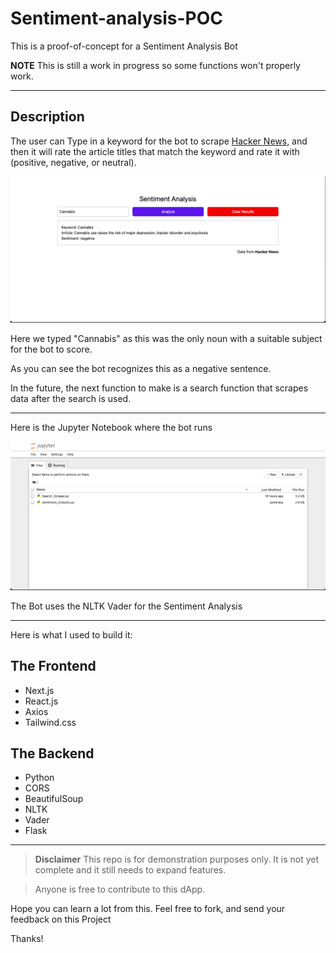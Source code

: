 # Sentiment-analysis-POC

This is a proof-of-concept for a Sentiment Analysis Bot

**NOTE** This is still a work in progress so some functions won't properly work. 
_______

## Description

The user can Type in a keyword for the bot to scrape [Hacker News](https://news.ycombinator.com/), and then it will rate the article titles that match the keyword and rate it with (positive, negative, or neutral).

![one input next to two buttons, analyze, & clear results with some results at the bottom](/public/SentimentFrontend.png)

Here we typed "Cannabis" as this was the only noun with a suitable subject for the bot to score.

As you can see the bot recognizes this as a negative sentence.

In the future, the next function to make is a search function that scrapes data after the search is used.

____

Here is the Jupyter Notebook where the bot runs

![Two python files in a Jupyter Notebook App](/public/SentimentJupyter.png)

The Bot uses the NLTK Vader for the Sentiment Analysis

____

Here is what I used to build it:

## The Frontend

* Next.js
* React.js
* Axios
* Tailwind.css

## The Backend

* Python
* CORS
* BeautifulSoup
* NLTK
* Vader
* Flask

___

> **Disclaimer**
> This repo is for demonstration purposes only. It is not yet complete and it still needs to expand features. 

> Anyone is free to contribute to this dApp. 

Hope you can learn a lot from this.
Feel free to fork, and send your feedback on this Project

Thanks!
